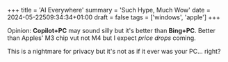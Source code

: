 +++
title = 'AI Everywhere'
summary = 'Such Hype, Much Wow'
date = 2024-05-22509:34:34+01:00
draft = false
tags = ['windows', 'apple']
+++

Opinion: **Copilot+PC** may sound silly but it's better than **Bing+PC**.
Better than Apples' M3 chip vut not M4 but I expect *price drops* coming.

This is a nightmare for privacy but it's not as if it ever was your PC... right?
